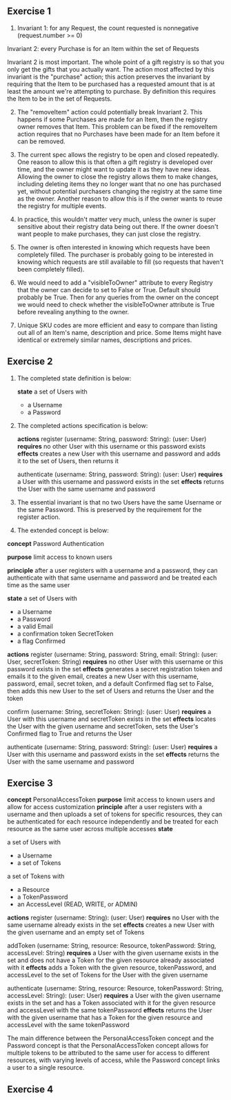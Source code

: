 ## Exercise 1

1. Invariant 1: for any Request, the count requested is nonnegative (request.number >= 0)

Invariant 2: every Purchase is for an Item within the set of Requests

Invariant 2 is most important. The whole point of a gift registry is so that you only get the gifts that you actually want. The action most affected by this invariant is the "purchase" action; this action preserves the invariant by requiring that the Item to be purchased has a requested amount that is at least the amount we're attempting to purchase. By definition this requires the Item to be in the set of Requests.

2. The "removeItem" action could potentially break Invariant 2. This happens if some Purchases are made for an Item, then the registry owner removes that Item. This problem can be fixed if the removeItem action requires that no Purchases have been made for an Item before it can be removed.

3. The current spec allows the registry to be open and closed repeatedly. One reason to allow this is that often a gift registry is developed over time, and the owner might want to update it as they have new ideas. Allowing the owner to close the registry allows them to make changes, including deleting items they no longer want that no one has purchased yet, without potential purchasers changing the registry at the same time as the owner. Another reason to allow this is if the owner wants to reuse the registry for multiple events.

4. In practice, this wouldn't matter very much, unless the owner is super sensitive about their registry data being out there. If the owner doesn't want people to make purchases, they can just close the registry.

5. The owner is often interested in knowing which requests have been completely filled. The purchaser is probably going to be interested in knowing which requests are still available to fill (so requests that haven't been completely filled).

6. We would need to add a "visibleToOwner" attribute to every Registry that the owner can decide to set to False or True. Default should probably be True. Then for any queries from the owner on the concept we would need to check whether the visibleToOwner attribute is True before revealing anything to the owner.

7. Unique SKU codes are more efficient and easy to compare than listing out all of an Item's name, description and price. Some Items might have identical or extremely similar names, descriptions and prices.

## Exercise 2

1. The completed state definition is below:

   **state**
   a set of Users with

   - a Username
   - a Password

2. The completed actions specification is below:

   **actions**
   register (username: String, password: String): (user: User)
   **requires** no other User with this username or this password exists
   **effects** creates a new User with this username and password and adds it to the set of Users, then returns it

   authenticate (username: String, password: String): (user: User)
   **requires** a User with this username and password exists in the set
   **effects** returns the User with the same username and password

3. The essential invariant is that no two Users have the same Username or the same Password. This is preserved by the requirement for the register action.

4. The extended concept is below:

**concept** Password Authentication

**purpose** limit access to known users

**principle** after a user registers with a username and a password, they can authenticate with that same username and password and be treated each time as the same user

**state**
a set of Users with

- a Username
- a Password
- a valid Email
- a confirmation token SecretToken
- a flag Confirmed

**actions**
register (username: String, password: String, email: String): (user: User, secretToken: String)
**requires** no other User with this username or this password exists in the set
**effects** generates a secret registration token and emails it to the given email, creates a new User with this username, password, email, secret token, and a default Confirmed flag set to False, then adds this new User to the set of Users and returns the User and the token

confirm (username: String, secretToken: String): (user: User)
**requires** a User with this username and secretToken exists in the set
**effects** locates the User with the given username and secretToken, sets the User's Confirmed flag to True and returns the User

authenticate (username: String, password: String): (user: User)
**requires** a User with this username and password exists in the set
**effects** returns the User with the same username and password

## Exercise 3

**concept** PersonalAccessToken
**purpose** limit access to known users and allow for access customization
**principle** after a user registers with a username and then uploads a set of tokens for specific resources, they can be authenticated for each resource independently and be treated for each resource as the same user across multiple accesses
**state**

a set of Users with

- a Username
- a set of Tokens

a set of Tokens with

- a Resource
- a TokenPassword
- an AccessLevel (READ, WRITE, or ADMIN)

**actions**
register (username: String): (user: User)
**requires** no User with the same username already exists in the set
**effects** creates a new User with the given username and an empty set of Tokens

addToken (username: String, resource: Resource, tokenPassword: String, accessLevel: String)
**requires** a User with the given username exists in the set and does not have a Token for the given resource already associated with it
**effects** adds a Token with the given resource, tokenPassword, and accessLevel to the set of Tokens for the User with the given username

authenticate (username: String, resource: Resource, tokenPassword: String, accessLevel: String): (user: User)
**requires** a User with the given username exists in the set and has a Token associated with it for the given resource and accessLevel with the same tokenPassword
**effects** returns the User with the given username that has a Token for the given resource and accessLevel with the same tokenPassword

The main difference between the PersonalAccessToken concept and the Password concept is that the PersonalAccessToken concept allows for multiple tokens to be attributed to the same user for access to different resources, with varying levels of access, while the Password concept links a user to a single resource.

## Exercise 4
